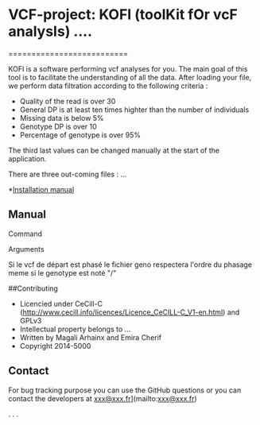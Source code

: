 # VCF-project: KOFI (toolKit fOr vcF analysIs) ....
==========================

KOFI is a software performing vcf analyses for you. The main goal of this tool is to facilitate the understanding of all the data. 
After loading your file, we perform data filtration according to the following criteria : 
- Quality of the read is over 30
- General DP is at least ten times highter than the number of individuals
- Missing data is below 5%
- Genotype DP is over 10
- Percentage of genotype is over 95%

The third last values can be changed manually at the start of the application. 

There are three out-coming files : 
... 

*[Installation manual](https://github.com/emiracherif/VCF-project/blob/master/INSTALLmd)


## Manual

Command

Arguments

Si le vcf de départ est phasé le fichier geno respectera l'ordre du phasage meme si le genotype est noté "/"


##Contributing

* Licencied under CeCill-C (http://www.cecill.info/licences/Licence_CeCILL-C_V1-en.html) and GPLv3 
* Intellectual property belongs to ... 
* Written by Magali Arhainx and  Emira Cherif
* Copyright 2014-5000

## Contact 

For bug tracking purpose you can use the GitHub questions or you can contact the developers at
xxx@xxx.fr](mailto:xxx@xxx.fr)

.
.
.

